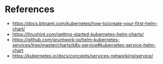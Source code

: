 # References

* https://docs.bitnami.com/kubernetes/how-to/create-your-first-helm-chart/
* https://linuxhint.com/getting-started-kubernetes-helm-charts/
* https://github.com/gruntwork-io/helm-kubernetes-services/tree/master/charts/k8s-service#kubernetes-service-helm-chart
* https://kubernetes.io/docs/concepts/services-networking/service/